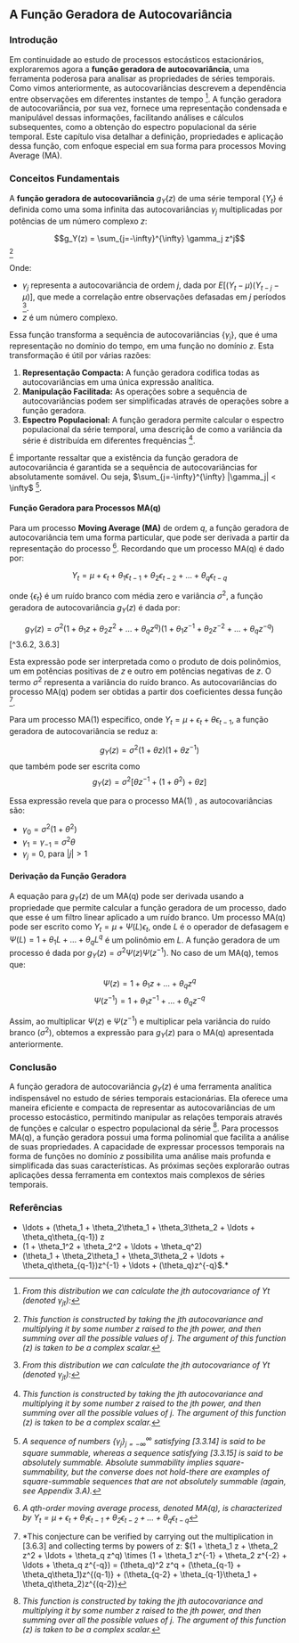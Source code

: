 ## A Função Geradora de Autocovariância

### Introdução

Em continuidade ao estudo de processos estocásticos estacionários, exploraremos agora a **função geradora de autocovariância**, uma ferramenta poderosa para analisar as propriedades de séries temporais. Como vimos anteriormente, as autocovariâncias descrevem a dependência entre observações em diferentes instantes de tempo [^3.10]. A função geradora de autocovariância, por sua vez, fornece uma representação condensada e manipulável dessas informações, facilitando análises e cálculos subsequentes, como a obtenção do espectro populacional da série temporal. Este capítulo visa detalhar a definição, propriedades e aplicação dessa função, com enfoque especial em sua forma para processos Moving Average (MA).

### Conceitos Fundamentais

A **função geradora de autocovariância** $g_Y(z)$ de uma série temporal $\{Y_t\}$ é definida como uma soma infinita das autocovariâncias $\gamma_j$ multiplicadas por potências de um número complexo *z*:

$$g_Y(z) = \sum_{j=-\infty}^{\infty} \gamma_j z^j$$ [^3.6.1]

Onde:

*   $\gamma_j$ representa a autocovariância de ordem *j*, dada por $E[(Y_t - \mu)(Y_{t-j} - \mu)]$, que mede a correlação entre observações defasadas em *j* períodos [^3.10].
*   *z* é um número complexo.

Essa função transforma a sequência de autocovariâncias $\{\gamma_j\}$, que é uma representação no domínio do tempo, em uma função no domínio *z*. Esta transformação é útil por várias razões:

1.  **Representação Compacta:** A função geradora codifica todas as autocovariâncias em uma única expressão analítica.
2.  **Manipulação Facilitada:** As operações sobre a sequência de autocovariâncias podem ser simplificadas através de operações sobre a função geradora.
3.  **Espectro Populacional:** A função geradora permite calcular o espectro populacional da série temporal, uma descrição de como a variância da série é distribuída em diferentes frequências [^3.6.1].

É importante ressaltar que a existência da função geradora de autocovariância é garantida se a sequência de autocovariâncias for absolutamente somável. Ou seja, $\sum_{j=-\infty}^{\infty} |\gamma_j| < \infty$ [^3.14].

#### Função Geradora para Processos MA(q)

Para um processo **Moving Average (MA)** de ordem *q*, a função geradora de autocovariância tem uma forma particular, que pode ser derivada a partir da representação do processo [^3.3.8]. Recordando que um processo MA(q) é dado por:

$$Y_t = \mu + \epsilon_t + \theta_1\epsilon_{t-1} + \theta_2\epsilon_{t-2} + \ldots + \theta_q\epsilon_{t-q}$$

onde $\{\epsilon_t\}$ é um ruído branco com média zero e variância $\sigma^2$, a função geradora de autocovariância $g_Y(z)$ é dada por:

$$g_Y(z) = \sigma^2 (1 + \theta_1 z + \theta_2 z^2 + \ldots + \theta_q z^q)(1 + \theta_1 z^{-1} + \theta_2 z^{-2} + \ldots + \theta_q z^{-q})$$ [^3.6.2, 3.6.3]

Esta expressão pode ser interpretada como o produto de dois polinômios, um em potências positivas de *z* e outro em potências negativas de *z*. O termo $\sigma^2$ representa a variância do ruído branco. As autocovariâncias do processo MA(q) podem ser obtidas a partir dos coeficientes dessa função [^3.6.4].

Para um processo MA(1) específico, onde $Y_t = \mu + \epsilon_t + \theta\epsilon_{t-1}$, a função geradora de autocovariância se reduz a:

$$g_Y(z) = \sigma^2(1 + \theta z)(1 + \theta z^{-1})$$
que também pode ser escrita como
$$g_Y(z) = \sigma^2[\theta z^{-1} + (1+\theta^2) + \theta z]$$

Essa expressão revela que para o processo MA(1) , as autocovariâncias são:

*   $\gamma_0 = \sigma^2 (1+\theta^2)$
*   $\gamma_1 = \gamma_{-1} = \sigma^2\theta$
*   $\gamma_j = 0$, para $|j| > 1$

#### Derivação da Função Geradora

A equação para $g_Y(z)$ de um MA(q) pode ser derivada usando a propriedade que permite calcular a função geradora de um processo, dado que esse é um filtro linear aplicado a um ruído branco. Um processo MA(q) pode ser escrito como $Y_t = \mu + \Psi(L)\epsilon_t$, onde $L$ é o operador de defasagem e $\Psi(L) = 1 + \theta_1 L + \ldots + \theta_q L^q$ é um polinômio em *L*. A função geradora de um processo é dada por $g_Y(z) = \sigma^2 \Psi(z)\Psi(z^{-1})$. No caso de um MA(q), temos que:

$$ \Psi(z) =  1 + \theta_1 z + \ldots + \theta_q z^q $$
$$ \Psi(z^{-1}) = 1 + \theta_1 z^{-1} + \ldots + \theta_q z^{-q} $$

Assim, ao multiplicar  $\Psi(z)$ e  $\Psi(z^{-1})$ e multiplicar pela variância do ruído branco ($\sigma^2$), obtemos a expressão para  $g_Y(z)$ para o MA(q) apresentada anteriormente.

### Conclusão

A função geradora de autocovariância $g_Y(z)$ é uma ferramenta analítica indispensável no estudo de séries temporais estacionárias. Ela oferece uma maneira eficiente e compacta de representar as autocovariâncias de um processo estocástico, permitindo manipular as relações temporais através de funções e calcular o espectro populacional da série [^3.6.1]. Para processos MA(q), a função geradora possui uma forma polinomial que facilita a análise de suas propriedades. A capacidade de expressar processos temporais na forma de funções no domínio *z* possibilita uma análise mais profunda e simplificada das suas características. As próximas seções explorarão outras aplicações dessa ferramenta em contextos mais complexos de séries temporais.

### Referências

[^3.6.1]:  *This function is constructed by taking the jth autocovariance and multiplying it by some number z raised to the jth power, and then summing over all the possible values of j. The argument of this function (z) is taken to be a complex scalar.*
[^3.10]:  *From this distribution we can calculate the jth autocovariance of Yt (denoted $\gamma_{jt}$):*
[^3.3.8]: *A qth-order moving average process, denoted MA(q), is characterized by
$Y_t = \mu + \epsilon_t + \theta_1\epsilon_{t-1} + \theta_2\epsilon_{t-2} + \ldots + \theta_q\epsilon_{t-q}$*
[^3.6.2]: *$g_Y(z) = \sigma^2(1 + \theta z)(1 + \theta z^{-1})$.*
[^3.6.3]: *$g_Y(z) = \sigma^2(1 + \theta_1 z + \theta_2 z^2 + \ldots + \theta_q z^q)
\times (1 + \theta_1 z^{-1} + \theta_2 z^{-2} + \ldots + \theta_q z^{-q})$.*
[^3.6.4]: *This conjecture can be verified by carrying out the multiplication in [3.6.3] and
collecting terms by powers of z:
$(1 + \theta_1 z + \theta_2 z^2 + \ldots + \theta_q z^q) \times (1 + \theta_1 z^{-1} + \theta_2 z^{-2} + \ldots + \theta_q z^{-q})
= (\theta_q)^2 z^q + (\theta_{q-1} + \theta_q\theta_1)z^{(q-1)} + (\theta_{q-2} + \theta_{q-1}\theta_1 + \theta_q\theta_2)z^{(q-2)}
+ \ldots + (\theta_1 + \theta_2\theta_1 + \theta_3\theta_2 + \ldots + \theta_q\theta_{q-1}) z
+ (1 + \theta_1^2 + \theta_2^2 + \ldots + \theta_q^2)
+ (\theta_1 + \theta_2\theta_1 + \theta_3\theta_2 + \ldots + \theta_q\theta_{q-1})z^{-1} + \ldots + (\theta_q)z^{-q}$.*
[^3.14]: *A sequence of numbers $\{\gamma_j\}_{j=-\infty}^\infty$ satisfying [3.3.14] is said to be square summable, whereas a sequence satisfying [3.3.15] is said to be absolutely summable. Absolute summability implies square-summability, but the converse does not hold-there
are examples of square-summable sequences that are not absolutely summable
(again, see Appendix 3.A).*
<!-- END -->
